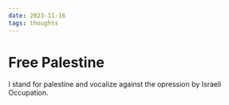 ```yaml
---
date: 2023-11-16
tags: thoughts
---
```


# Free Palestine

I stand for palestine and vocalize against the opression by Israeli Occupation.
